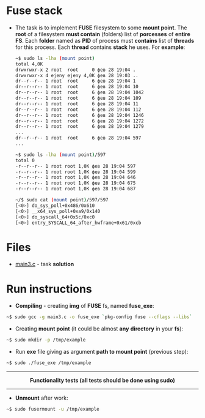 # Fuse stack

* The task is to implement **FUSE** filesystem to some **mount point**. The **root** of a filesystem **must contain** (folders) list of **porcesses** of **entire FS**. 
Each **folder** named as **PID** of process must **contains** list of **threads** for this process. Each **thread** contains **stack** he uses. For **example**:
  ```sh
  ~$ sudo ls -lha (mount point)
  total 4,0K
  drwxrwxr-x 2 root  root     0 фев 28 19:04 .
  drwxrwxr-x 4 ejeny ejeny 4,0K фев 28 19:03 ..
  dr--r--r-- 1 root  root     6 фев 28 19:04 1
  dr--r--r-- 1 root  root     6 фев 28 19:04 10
  dr--r--r-- 1 root  root     6 фев 28 19:04 1042
  dr--r--r-- 1 root  root     6 фев 28 19:04 109
  dr--r--r-- 1 root  root     6 фев 28 19:04 11
  dr--r--r-- 1 root  root     6 фев 28 19:04 112
  dr--r--r-- 1 root  root     6 фев 28 19:04 1246
  dr--r--r-- 1 root  root     6 фев 28 19:04 1272
  dr--r--r-- 1 root  root     6 фев 28 19:04 1279
  ...
  dr--r--r-- 1 root  root     6 фев 28 19:04 597
  ...
  
  ~$ sudo ls -lha (mount point)/597
  total 0
  -r--r--r-- 1 root root 1,0K фев 28 19:04 597
  -r--r--r-- 1 root root 1,0K фев 28 19:04 599
  -r--r--r-- 1 root root 1,0K фев 28 19:04 646
  -r--r--r-- 1 root root 1,0K фев 28 19:04 675
  -r--r--r-- 1 root root 1,0K фев 28 19:04 687
  
  ~/$ sudo cat (mount point)/597/597
  [<0>] do_sys_poll+0x486/0x610
  [<0>] __x64_sys_poll+0xa9/0x140
  [<0>] do_syscall_64+0x5c/0xc0
  [<0>] entry_SYSCALL_64_after_hwframe+0x61/0xcb
  ```
# Files
* [main3.c](https://github.com/EjenY-Poltavchiny/Filesystems-prac/blob/main/fuse-stack/main3.c) - task **solution**

# Run instructions
   
* **Compiling** - creating **img** of **FUSE** fs, named **fuse_exe**:
```sh
~$ sudo gcc -g main3.c -o fuse_exe `pkg-config fuse --cflags --libs`
```
* Creating **mount point** (it could be almost **any** **directory** in your **fs**):
```sh
~$ sudo mkdir -p /tmp/example
```
* Run **exe** file giving as argument **path to mount point** (previous step):
```sh
~$ sudo ./fuse_exe /tmp/example
```
----
$$\textbf{Functionality tests (all tests should be done using sudo)}$$

----
* **Unmount** after work:
```sh
~$ sudo fusermount -u /tmp/example
```
  
